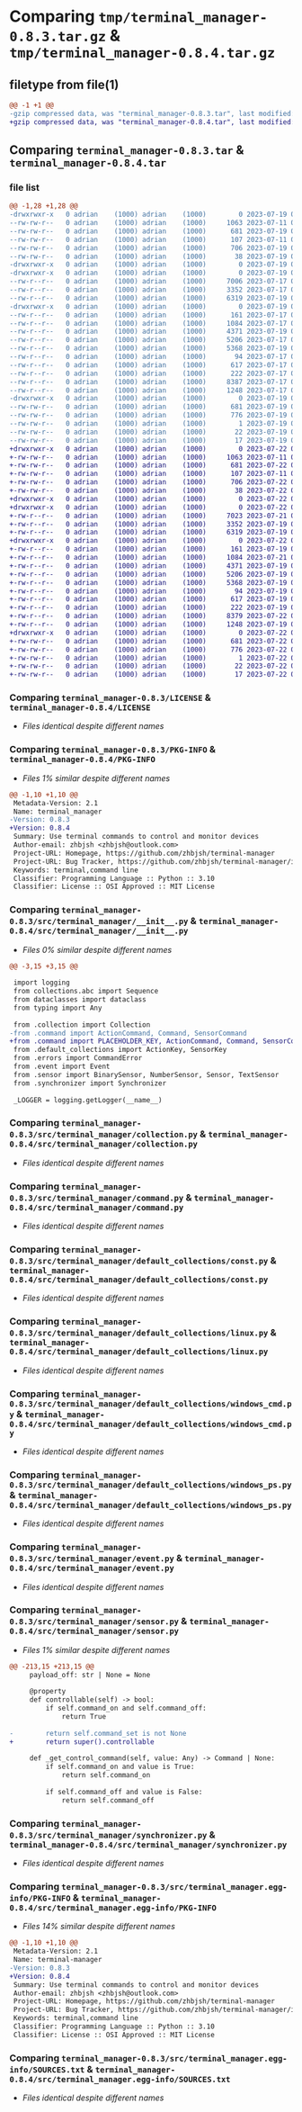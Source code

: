 # Comparing `tmp/terminal_manager-0.8.3.tar.gz` & `tmp/terminal_manager-0.8.4.tar.gz`

## filetype from file(1)

```diff
@@ -1 +1 @@
-gzip compressed data, was "terminal_manager-0.8.3.tar", last modified: Wed Jul 19 07:55:12 2023, max compression
+gzip compressed data, was "terminal_manager-0.8.4.tar", last modified: Sat Jul 22 01:45:41 2023, max compression
```

## Comparing `terminal_manager-0.8.3.tar` & `terminal_manager-0.8.4.tar`

### file list

```diff
@@ -1,28 +1,28 @@
-drwxrwxr-x   0 adrian    (1000) adrian    (1000)        0 2023-07-19 07:55:12.733609 terminal_manager-0.8.3/
--rw-rw-r--   0 adrian    (1000) adrian    (1000)     1063 2023-07-11 04:42:30.000000 terminal_manager-0.8.3/LICENSE
--rw-rw-r--   0 adrian    (1000) adrian    (1000)      681 2023-07-19 07:55:12.733609 terminal_manager-0.8.3/PKG-INFO
--rw-rw-r--   0 adrian    (1000) adrian    (1000)      107 2023-07-11 04:42:30.000000 terminal_manager-0.8.3/README.md
--rw-rw-r--   0 adrian    (1000) adrian    (1000)      706 2023-07-19 07:53:42.000000 terminal_manager-0.8.3/pyproject.toml
--rw-rw-r--   0 adrian    (1000) adrian    (1000)       38 2023-07-19 07:55:12.733609 terminal_manager-0.8.3/setup.cfg
-drwxrwxr-x   0 adrian    (1000) adrian    (1000)        0 2023-07-19 07:55:12.725609 terminal_manager-0.8.3/src/
-drwxrwxr-x   0 adrian    (1000) adrian    (1000)        0 2023-07-19 07:55:12.729609 terminal_manager-0.8.3/src/terminal_manager/
--rw-r--r--   0 adrian    (1000) adrian    (1000)     7006 2023-07-17 08:57:09.000000 terminal_manager-0.8.3/src/terminal_manager/__init__.py
--rw-r--r--   0 adrian    (1000) adrian    (1000)     3352 2023-07-17 08:57:09.000000 terminal_manager-0.8.3/src/terminal_manager/collection.py
--rw-r--r--   0 adrian    (1000) adrian    (1000)     6319 2023-07-19 07:46:27.000000 terminal_manager-0.8.3/src/terminal_manager/command.py
-drwxrwxr-x   0 adrian    (1000) adrian    (1000)        0 2023-07-19 07:55:12.729609 terminal_manager-0.8.3/src/terminal_manager/default_collections/
--rw-r--r--   0 adrian    (1000) adrian    (1000)      161 2023-07-17 08:57:09.000000 terminal_manager-0.8.3/src/terminal_manager/default_collections/__init__.py
--rw-r--r--   0 adrian    (1000) adrian    (1000)     1084 2023-07-17 08:57:09.000000 terminal_manager-0.8.3/src/terminal_manager/default_collections/const.py
--rw-r--r--   0 adrian    (1000) adrian    (1000)     4371 2023-07-19 07:37:33.000000 terminal_manager-0.8.3/src/terminal_manager/default_collections/linux.py
--rw-r--r--   0 adrian    (1000) adrian    (1000)     5206 2023-07-17 08:57:09.000000 terminal_manager-0.8.3/src/terminal_manager/default_collections/windows_cmd.py
--rw-r--r--   0 adrian    (1000) adrian    (1000)     5368 2023-07-19 07:26:17.000000 terminal_manager-0.8.3/src/terminal_manager/default_collections/windows_ps.py
--rw-r--r--   0 adrian    (1000) adrian    (1000)       94 2023-07-17 08:57:09.000000 terminal_manager-0.8.3/src/terminal_manager/errors.py
--rw-r--r--   0 adrian    (1000) adrian    (1000)      617 2023-07-17 08:57:09.000000 terminal_manager-0.8.3/src/terminal_manager/event.py
--rw-r--r--   0 adrian    (1000) adrian    (1000)      222 2023-07-17 08:57:09.000000 terminal_manager-0.8.3/src/terminal_manager/helpers.py
--rw-r--r--   0 adrian    (1000) adrian    (1000)     8387 2023-07-17 08:57:09.000000 terminal_manager-0.8.3/src/terminal_manager/sensor.py
--rw-r--r--   0 adrian    (1000) adrian    (1000)     1248 2023-07-17 08:57:09.000000 terminal_manager-0.8.3/src/terminal_manager/synchronizer.py
-drwxrwxr-x   0 adrian    (1000) adrian    (1000)        0 2023-07-19 07:55:12.729609 terminal_manager-0.8.3/src/terminal_manager.egg-info/
--rw-rw-r--   0 adrian    (1000) adrian    (1000)      681 2023-07-19 07:55:12.000000 terminal_manager-0.8.3/src/terminal_manager.egg-info/PKG-INFO
--rw-rw-r--   0 adrian    (1000) adrian    (1000)      776 2023-07-19 07:55:12.000000 terminal_manager-0.8.3/src/terminal_manager.egg-info/SOURCES.txt
--rw-rw-r--   0 adrian    (1000) adrian    (1000)        1 2023-07-19 07:55:12.000000 terminal_manager-0.8.3/src/terminal_manager.egg-info/dependency_links.txt
--rw-rw-r--   0 adrian    (1000) adrian    (1000)       22 2023-07-19 07:55:12.000000 terminal_manager-0.8.3/src/terminal_manager.egg-info/requires.txt
--rw-rw-r--   0 adrian    (1000) adrian    (1000)       17 2023-07-19 07:55:12.000000 terminal_manager-0.8.3/src/terminal_manager.egg-info/top_level.txt
+drwxrwxr-x   0 adrian    (1000) adrian    (1000)        0 2023-07-22 01:45:41.178071 terminal_manager-0.8.4/
+-rw-rw-r--   0 adrian    (1000) adrian    (1000)     1063 2023-07-11 04:42:30.000000 terminal_manager-0.8.4/LICENSE
+-rw-rw-r--   0 adrian    (1000) adrian    (1000)      681 2023-07-22 01:45:41.178071 terminal_manager-0.8.4/PKG-INFO
+-rw-rw-r--   0 adrian    (1000) adrian    (1000)      107 2023-07-11 04:42:30.000000 terminal_manager-0.8.4/README.md
+-rw-rw-r--   0 adrian    (1000) adrian    (1000)      706 2023-07-22 01:43:23.000000 terminal_manager-0.8.4/pyproject.toml
+-rw-rw-r--   0 adrian    (1000) adrian    (1000)       38 2023-07-22 01:45:41.178071 terminal_manager-0.8.4/setup.cfg
+drwxrwxr-x   0 adrian    (1000) adrian    (1000)        0 2023-07-22 01:45:41.174071 terminal_manager-0.8.4/src/
+drwxrwxr-x   0 adrian    (1000) adrian    (1000)        0 2023-07-22 01:45:41.178071 terminal_manager-0.8.4/src/terminal_manager/
+-rw-r--r--   0 adrian    (1000) adrian    (1000)     7023 2023-07-21 08:57:24.000000 terminal_manager-0.8.4/src/terminal_manager/__init__.py
+-rw-r--r--   0 adrian    (1000) adrian    (1000)     3352 2023-07-19 08:12:41.000000 terminal_manager-0.8.4/src/terminal_manager/collection.py
+-rw-r--r--   0 adrian    (1000) adrian    (1000)     6319 2023-07-19 08:12:41.000000 terminal_manager-0.8.4/src/terminal_manager/command.py
+drwxrwxr-x   0 adrian    (1000) adrian    (1000)        0 2023-07-22 01:45:41.178071 terminal_manager-0.8.4/src/terminal_manager/default_collections/
+-rw-r--r--   0 adrian    (1000) adrian    (1000)      161 2023-07-19 08:12:41.000000 terminal_manager-0.8.4/src/terminal_manager/default_collections/__init__.py
+-rw-r--r--   0 adrian    (1000) adrian    (1000)     1084 2023-07-21 07:29:28.000000 terminal_manager-0.8.4/src/terminal_manager/default_collections/const.py
+-rw-r--r--   0 adrian    (1000) adrian    (1000)     4371 2023-07-19 08:12:41.000000 terminal_manager-0.8.4/src/terminal_manager/default_collections/linux.py
+-rw-r--r--   0 adrian    (1000) adrian    (1000)     5206 2023-07-19 08:12:41.000000 terminal_manager-0.8.4/src/terminal_manager/default_collections/windows_cmd.py
+-rw-r--r--   0 adrian    (1000) adrian    (1000)     5368 2023-07-19 08:12:41.000000 terminal_manager-0.8.4/src/terminal_manager/default_collections/windows_ps.py
+-rw-r--r--   0 adrian    (1000) adrian    (1000)       94 2023-07-19 08:12:41.000000 terminal_manager-0.8.4/src/terminal_manager/errors.py
+-rw-r--r--   0 adrian    (1000) adrian    (1000)      617 2023-07-19 08:12:41.000000 terminal_manager-0.8.4/src/terminal_manager/event.py
+-rw-r--r--   0 adrian    (1000) adrian    (1000)      222 2023-07-19 08:12:41.000000 terminal_manager-0.8.4/src/terminal_manager/helpers.py
+-rw-r--r--   0 adrian    (1000) adrian    (1000)     8379 2023-07-22 01:20:47.000000 terminal_manager-0.8.4/src/terminal_manager/sensor.py
+-rw-r--r--   0 adrian    (1000) adrian    (1000)     1248 2023-07-19 08:12:41.000000 terminal_manager-0.8.4/src/terminal_manager/synchronizer.py
+drwxrwxr-x   0 adrian    (1000) adrian    (1000)        0 2023-07-22 01:45:41.178071 terminal_manager-0.8.4/src/terminal_manager.egg-info/
+-rw-rw-r--   0 adrian    (1000) adrian    (1000)      681 2023-07-22 01:45:41.000000 terminal_manager-0.8.4/src/terminal_manager.egg-info/PKG-INFO
+-rw-rw-r--   0 adrian    (1000) adrian    (1000)      776 2023-07-22 01:45:41.000000 terminal_manager-0.8.4/src/terminal_manager.egg-info/SOURCES.txt
+-rw-rw-r--   0 adrian    (1000) adrian    (1000)        1 2023-07-22 01:45:41.000000 terminal_manager-0.8.4/src/terminal_manager.egg-info/dependency_links.txt
+-rw-rw-r--   0 adrian    (1000) adrian    (1000)       22 2023-07-22 01:45:41.000000 terminal_manager-0.8.4/src/terminal_manager.egg-info/requires.txt
+-rw-rw-r--   0 adrian    (1000) adrian    (1000)       17 2023-07-22 01:45:41.000000 terminal_manager-0.8.4/src/terminal_manager.egg-info/top_level.txt
```

### Comparing `terminal_manager-0.8.3/LICENSE` & `terminal_manager-0.8.4/LICENSE`

 * *Files identical despite different names*

### Comparing `terminal_manager-0.8.3/PKG-INFO` & `terminal_manager-0.8.4/PKG-INFO`

 * *Files 1% similar despite different names*

```diff
@@ -1,10 +1,10 @@
 Metadata-Version: 2.1
 Name: terminal_manager
-Version: 0.8.3
+Version: 0.8.4
 Summary: Use terminal commands to control and monitor devices
 Author-email: zhbjsh <zhbjsh@outlook.com>
 Project-URL: Homepage, https://github.com/zhbjsh/terminal-manager
 Project-URL: Bug Tracker, https://github.com/zhbjsh/terminal-manager/issues
 Keywords: terminal,command line
 Classifier: Programming Language :: Python :: 3.10
 Classifier: License :: OSI Approved :: MIT License
```

### Comparing `terminal_manager-0.8.3/src/terminal_manager/__init__.py` & `terminal_manager-0.8.4/src/terminal_manager/__init__.py`

 * *Files 0% similar despite different names*

```diff
@@ -3,15 +3,15 @@
 
 import logging
 from collections.abc import Sequence
 from dataclasses import dataclass
 from typing import Any
 
 from .collection import Collection
-from .command import ActionCommand, Command, SensorCommand
+from .command import PLACEHOLDER_KEY, ActionCommand, Command, SensorCommand
 from .default_collections import ActionKey, SensorKey
 from .errors import CommandError
 from .event import Event
 from .sensor import BinarySensor, NumberSensor, Sensor, TextSensor
 from .synchronizer import Synchronizer
 
 _LOGGER = logging.getLogger(__name__)
```

### Comparing `terminal_manager-0.8.3/src/terminal_manager/collection.py` & `terminal_manager-0.8.4/src/terminal_manager/collection.py`

 * *Files identical despite different names*

### Comparing `terminal_manager-0.8.3/src/terminal_manager/command.py` & `terminal_manager-0.8.4/src/terminal_manager/command.py`

 * *Files identical despite different names*

### Comparing `terminal_manager-0.8.3/src/terminal_manager/default_collections/const.py` & `terminal_manager-0.8.4/src/terminal_manager/default_collections/const.py`

 * *Files identical despite different names*

### Comparing `terminal_manager-0.8.3/src/terminal_manager/default_collections/linux.py` & `terminal_manager-0.8.4/src/terminal_manager/default_collections/linux.py`

 * *Files identical despite different names*

### Comparing `terminal_manager-0.8.3/src/terminal_manager/default_collections/windows_cmd.py` & `terminal_manager-0.8.4/src/terminal_manager/default_collections/windows_cmd.py`

 * *Files identical despite different names*

### Comparing `terminal_manager-0.8.3/src/terminal_manager/default_collections/windows_ps.py` & `terminal_manager-0.8.4/src/terminal_manager/default_collections/windows_ps.py`

 * *Files identical despite different names*

### Comparing `terminal_manager-0.8.3/src/terminal_manager/event.py` & `terminal_manager-0.8.4/src/terminal_manager/event.py`

 * *Files identical despite different names*

### Comparing `terminal_manager-0.8.3/src/terminal_manager/sensor.py` & `terminal_manager-0.8.4/src/terminal_manager/sensor.py`

 * *Files 1% similar despite different names*

```diff
@@ -213,15 +213,15 @@
     payload_off: str | None = None
 
     @property
     def controllable(self) -> bool:
         if self.command_on and self.command_off:
             return True
 
-        return self.command_set is not None
+        return super().controllable
 
     def _get_control_command(self, value: Any) -> Command | None:
         if self.command_on and value is True:
             return self.command_on
 
         if self.command_off and value is False:
             return self.command_off
```

### Comparing `terminal_manager-0.8.3/src/terminal_manager/synchronizer.py` & `terminal_manager-0.8.4/src/terminal_manager/synchronizer.py`

 * *Files identical despite different names*

### Comparing `terminal_manager-0.8.3/src/terminal_manager.egg-info/PKG-INFO` & `terminal_manager-0.8.4/src/terminal_manager.egg-info/PKG-INFO`

 * *Files 14% similar despite different names*

```diff
@@ -1,10 +1,10 @@
 Metadata-Version: 2.1
 Name: terminal-manager
-Version: 0.8.3
+Version: 0.8.4
 Summary: Use terminal commands to control and monitor devices
 Author-email: zhbjsh <zhbjsh@outlook.com>
 Project-URL: Homepage, https://github.com/zhbjsh/terminal-manager
 Project-URL: Bug Tracker, https://github.com/zhbjsh/terminal-manager/issues
 Keywords: terminal,command line
 Classifier: Programming Language :: Python :: 3.10
 Classifier: License :: OSI Approved :: MIT License
```

### Comparing `terminal_manager-0.8.3/src/terminal_manager.egg-info/SOURCES.txt` & `terminal_manager-0.8.4/src/terminal_manager.egg-info/SOURCES.txt`

 * *Files identical despite different names*

